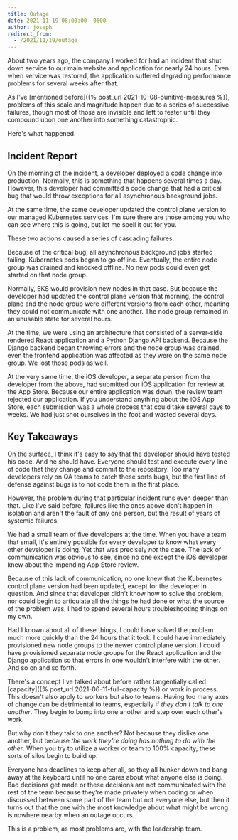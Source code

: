 ```yaml
---
title: Outage
date: 2021-11-19 08:00:00 -0600
author: joseph
redirect_from:
  - /2021/11/19/outage
---
```


About two years ago, the company I worked for had an incident that shut down service to our main website and application for nearly 24 hours. Even when service was restored, the application suffered degrading performance problems for several weeks after that.

As I've [mentioned before]({% post_url 2021-10-08-punitive-measures %}), problems of this scale and magnitude happen due to a series of successive failures, though most of those are invisible and left to fester until they compound upon one another into something catastrophic.

Here's what happened.

## Incident Report

On the morning of the incident, a developer deployed a code change into production. Normally, this is something that happens several times a day. However, this developer had committed a code change that had a critical bug that would throw exceptions for all asynchronous background jobs.

At the same time, the same developer updated the control plane version to our managed Kubernetes services. I'm sure there are those among you who can see where this is going, but let me spell it out for you.

These two actions caused a series of cascading failures.

Because of the critical bug, all asynchronous background jobs started failing. Kubernetes pods began to go offline. Eventually, the entire node group was drained and knocked offline. No new pods could even get started on that node group.

Normally, EKS would provision new nodes in that case. But because the developer had updated the control plane version that morning, the control plane and the node group were different versions from each other, meaning they could not communicate with one another. The node group remained in an unusable state for several hours.

At the time, we were using an architecture that consisted of a server-side rendered React application and a Python Django API backend. Because the Django backend began throwing errors and the node group was drained, even the frontend application was affected as they were on the same node group. We lost those pods as well.

At the very same time, the iOS developer, a separate person from the developer from the above, had submitted our iOS application for review at the App Store. Because our entire application was down, the review team rejected our application. If you understand anything about the iOS App Store, each submission was a whole process that could take several days to weeks. We had just shot ourselves in the foot and wasted several days.

## Key Takeaways

On the surface, I think it's easy to say that the developer should have tested his code. And he should have. Everyone should test and execute every line of code that they change and commit to the repository. Too many developers rely on QA teams to catch these sorts bugs, but the first line of defense against bugs is to not code them in the first place.

However, the problem during that particular incident runs even deeper than that. Like I've said before, failures like the ones above don't happen in isolation and aren't the fault of any one person, but the result of years of systemic failures.

We had a small team of five developers at the time. When you have a team that small, it's entirely possible for every developer to know what every other developer is doing. Yet that was precisely *not* the case. The lack of communication was obvious to see, since no one except the iOS developer knew about the impending App Store review.

Because of this lack of communication, no one knew that the Kubernetes control plane version had been updated, except for the developer in question. And since that developer didn't know how to solve the problem, nor could begin to articulate all the things he had done or what the source of the problem was, I had to spend several hours troubleshooting things on my own.

Had I known about all of these things, I could have solved the problem much more quickly than the 24 hours that it took. I could have immediately provisioned new node groups to the newer control plane version. I could have provisioned separate node groups for the React application and the Django application so that errors in one wouldn't interfere with the other. And so on and so forth.

There's a concept I've talked about before rather tangentially called [capacity]({% post_url 2021-06-11-full-capacity %}) or work in process. This doesn't also apply to workers but also to teams. Having too many axes of change can be detrimental to teams, especially if *they don't talk to one another*. They begin to bump into one another and step over each other's work.

But why don't they talk to one another? Not because they dislike one another, but because *the work they're doing has nothing to do with the other*. When you try to utilize a worker or team to 100% capacity, these sorts of silos begin to build up.

Everyone has deadlines to keep after all, so they all hunker down and bang away at the keyboard until no one cares about what anyone else is doing. Bad decisions get made or these decisions are not communicated with the rest of the team because they're made privately when coding or when discussed between some part of the team but not everyone else, but then it turns out that the one with the most knowledge about what might be wrong is nowhere nearby when an outage occurs.

This is a problem, as most problems are, with the leadership team.
